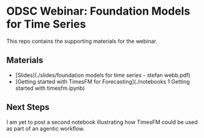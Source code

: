 # ODSC Webinar: Foundation Models for Time Series

This repo contains the supporting materials for the webinar.

## Materials

- [Slides](./slides/foundation models for time series - stefan webb.pdf)
- [Getting started with TimesFM for Forecasting](./notebooks 1 Getting started with timesfm.ipynb)

## Next Steps

I am yet to post a second notebook illustrating how TimesFM could be used as part of an agentic workflow.
